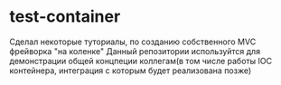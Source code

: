 # test-container

Сделал некоторые туториалы, по созданию собственного MVC фрейворка "на коленке"
Данный репозитории используйтся для демонстрации общей концпеции коллегам(в том числе
работы IOC контейнера, интеграция с которым будет реализована позже)